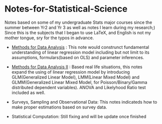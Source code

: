 # Notes-for-Statistical-Science

Notes based on some of my undergraduate Stats major courses since the summer between Yr2 and Yr 3 as well as notes I learn during my research;) Since this is the subjects that I began to use LaTeX, and English is not my mother tongue, sry for the typos in advance.

- [Methods for Data Analysis](https://github.com/HaoyueTan/Notes-for-Statistical-Science/blob/main/Methods%20for%20Data%20Analysis%20I%20%26%20II/STA302%20Lecture%20Notes.pdf) : This note would construnct fundamental understanding of linear regression model including but not limit to its assumptions, formulars(based on OLS) and parameter inferences. 

- [Methods for Data Analysis II](https://github.com/HaoyueTan/Notes-for-Statistical-Science/blob/main/Methods%20for%20Data%20Analysis%20I%20%26%20II/STA303%20Lecture%20Notes.pdf) : Based real life situations, this notes expand the using of linear regression model by introducing GLM(Generalized Linear Model), LMM(Linear Mixed Model) and GLMM(Generalized Linear Mixed Model, for Poisson/Binary/Gamma distributed dependent variables). ANOVA and Likelyhood Ratio test included as well. 

- Surveys, Sampling and Observational Data: This notes indicateds how to make proper estimations based on survey data. 

- Statistical Computation: Still fixing and will be update once finished
